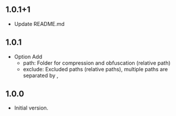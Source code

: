 ## 1.0.1+1
- Update README.md

## 1.0.1
- Option Add 
    * path: Folder for compression and obfuscation (relative path)
    * exclude: Excluded paths (relative paths), multiple paths are separated by ,


## 1.0.0

- Initial version.
